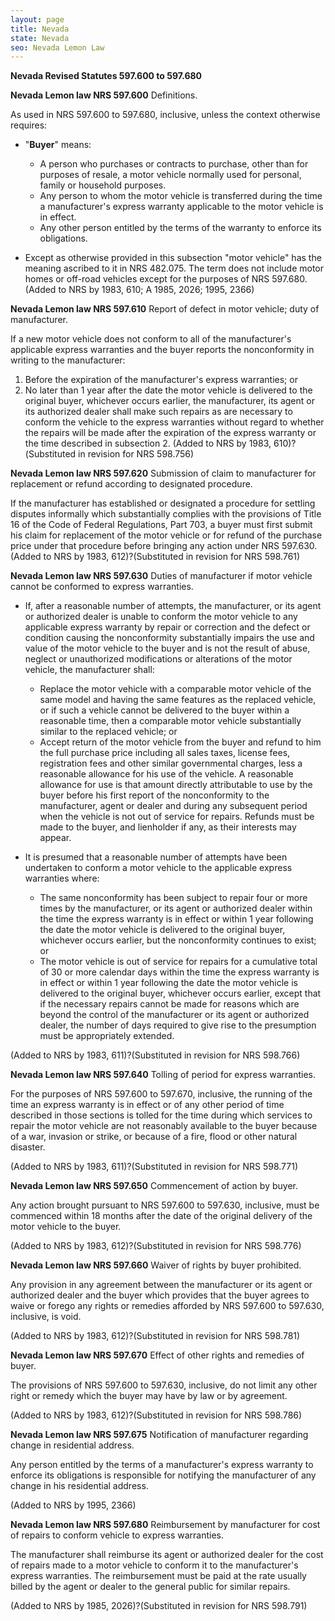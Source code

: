 ```yaml
---
layout: page
title: Nevada
state: Nevada
seo: Nevada Lemon Law
---
```


**Nevada Revised Statutes 597.600 to 597.680** 

**Nevada Lemon law NRS 597.600** Definitions.

As used in NRS 597.600 to 597.680, inclusive, unless the context otherwise requires:

- "**Buyer**" means: 

  - A person who purchases or contracts to purchase, other than for purposes of resale, a motor vehicle normally used for personal, family or household purposes.
  - Any person to whom the motor vehicle is transferred during the time a manufacturer's express warranty applicable to the motor vehicle is in effect. 
  - Any other person entitled by the terms of the warranty to enforce its obligations.

- Except as otherwise provided in this subsection "motor vehicle" has the meaning ascribed to it in NRS 482.075. The term does not include motor homes or off-road vehicles except for the purposes of NRS 597.680.
(Added to NRS by 1983, 610; A 1985, 2026; 1995, 2366)

**Nevada Lemon law NRS 597.610** Report of defect in motor vehicle; duty of manufacturer.

If a new motor vehicle does not conform to all of the manufacturer's applicable express warranties and the buyer reports the nonconformity in writing to the manufacturer: 

1. Before the expiration of the manufacturer's express warranties; or 
2. No later than 1 year after the date the motor vehicle is delivered to the original buyer, whichever occurs earlier, the manufacturer, its agent or its authorized dealer shall make such repairs as are necessary to conform the vehicle to the express warranties without regard to whether the repairs will be made after the expiration of the express warranty or the time described in subsection 2. (Added to NRS by 1983, 610)?(Substituted in revision for NRS 598.756)

**Nevada Lemon law NRS 597.620** Submission of claim to manufacturer for replacement or refund according to designated procedure.

If the manufacturer has established or designated a procedure for settling disputes informally which substantially complies with the provisions of Title 16 of the Code of Federal Regulations, Part 703, a buyer must first submit his claim for replacement of the motor vehicle or for refund of the purchase price under that procedure before bringing any action under NRS 597.630. <br>
(Added to NRS by 1983, 612)?(Substituted in revision for NRS 598.761)

**Nevada Lemon law NRS 597.630** Duties of manufacturer if motor vehicle cannot be conformed to express warranties.

- If, after a reasonable number of attempts, the manufacturer, or its agent or authorized dealer is unable to conform the motor vehicle to any applicable express warranty by repair or correction and the defect or condition causing the nonconformity substantially impairs the use and value of the motor vehicle to the buyer and is not the result of abuse, neglect or unauthorized modifications or alterations of the motor vehicle, the manufacturer shall: 

  - Replace the motor vehicle with a comparable motor vehicle of the same model and having the same features as the replaced vehicle, or if such a vehicle cannot be delivered to the buyer within a reasonable time, then a comparable motor vehicle substantially similar to the replaced vehicle; or 
  - Accept return of the motor vehicle from the buyer and refund to him the full purchase price including all sales taxes, license fees, registration fees and other similar governmental charges, less a reasonable allowance for his use of the vehicle. A reasonable allowance for use is that amount directly attributable to use by the buyer before his first report of the nonconformity to the manufacturer, agent or dealer and during any subsequent period when the vehicle is not out of service for repairs. Refunds must be made to the buyer, and lienholder if any, as their interests may appear.
 
- It is presumed that a reasonable number of attempts have been undertaken to conform a motor vehicle to the applicable express warranties where: 

  - The same nonconformity has been subject to repair four or more times by the manufacturer, or its agent or authorized dealer within the time the express warranty is in effect or within 1 year following the date the motor vehicle is delivered to the original buyer, whichever occurs earlier, but the nonconformity continues to exist; or 
  - The motor vehicle is out of service for repairs for a cumulative total of 30 or more calendar days within the time the express warranty is in effect or within 1 year following the date the motor vehicle is delivered to the original buyer, whichever occurs earlier, except that if the necessary repairs cannot be made for reasons which are beyond the control of the manufacturer or its agent or authorized dealer, the number of days required to give rise to the presumption must be appropriately extended.

(Added to NRS by 1983, 611)?(Substituted in revision for NRS 598.766)

**Nevada Lemon law NRS 597.640** Tolling of period for express warranties.

For the purposes of NRS 597.600 to 597.670, inclusive, the running of the time an express warranty is in effect or of any other period of time described in those sections is tolled for the time during which services to repair the motor vehicle are not reasonably available to the buyer because of a war, invasion or strike, or because of a fire, flood or other natural disaster.

(Added to NRS by 1983, 611)?(Substituted in revision for NRS 598.771)

**Nevada Lemon law NRS 597.650** Commencement of action by buyer.

Any action brought pursuant to NRS 597.600 to 597.630, inclusive, must be commenced within 18 months after the date of the original delivery of the motor vehicle to the buyer.

(Added to NRS by 1983, 612)?(Substituted in revision for NRS 598.776)

**Nevada Lemon law NRS 597.660** Waiver of rights by buyer prohibited.

Any provision in any agreement between the manufacturer or its agent or authorized dealer and the buyer which provides that the buyer agrees to waive or forego any rights or remedies afforded by NRS 597.600 to 597.630, inclusive, is void.

(Added to NRS by 1983, 612)?(Substituted in revision for NRS 598.781)

**Nevada Lemon law NRS 597.670** Effect of other rights and remedies of buyer.

The provisions of NRS 597.600 to 597.630, inclusive, do not limit any other right or remedy which the buyer may have by law or by agreement.

(Added to NRS by 1983, 612)?(Substituted in revision for NRS 598.786)

**Nevada Lemon law NRS 597.675** Notification of manufacturer regarding change in residential address.

Any person entitled by the terms of a manufacturer's express warranty to enforce its obligations is responsible for notifying the manufacturer of any change in his residential address.

(Added to NRS by 1995, 2366)

**Nevada Lemon law NRS 597.680** Reimbursement by manufacturer for cost of repairs to conform vehicle to express warranties.

The manufacturer shall reimburse its agent or authorized dealer for the cost of repairs made to a motor vehicle to conform it to the manufacturer's express warranties. The reimbursement must be paid at the rate usually billed by the agent or dealer to the general public for similar repairs.

(Added to NRS by 1985, 2026)?(Substituted in revision for NRS 598.791)
